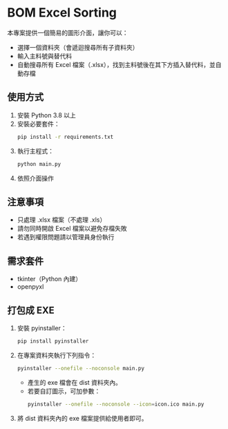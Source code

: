 # BOM Excel Sorting

本專案提供一個簡易的圖形介面，讓你可以：
- 選擇一個資料夾（會遞迴搜尋所有子資料夾）
- 輸入主料號與替代料
- 自動搜尋所有 Excel 檔案（.xlsx），找到主料號後在其下方插入替代料，並自動存檔

## 使用方式

1. 安裝 Python 3.8 以上
2. 安裝必要套件：
   ```bash
   pip install -r requirements.txt
   ```
3. 執行主程式：
   ```bash
   python main.py
   ```
4. 依照介面操作

## 注意事項
- 只處理 .xlsx 檔案（不處理 .xls）
- 請勿同時開啟 Excel 檔案以避免存檔失敗
- 若遇到權限問題請以管理員身份執行

## 需求套件
- tkinter（Python 內建）
- openpyxl

## 打包成 EXE

1. 安裝 pyinstaller：
   ```bash
   pip install pyinstaller
   ```
2. 在專案資料夾執行下列指令：
   ```bash
   pyinstaller --onefile --noconsole main.py
   ```
   - 產生的 exe 檔會在 dist 資料夾內。
   - 若要自訂圖示，可加參數：
     ```bash
     pyinstaller --onefile --noconsole --icon=icon.ico main.py
     ```

3. 將 dist 資料夾內的 exe 檔案提供給使用者即可。
